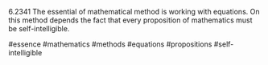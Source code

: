 6.2341 The essential of mathematical method is working with equations. On this method depends the fact that every proposition of mathematics must be self-intelligible.

#essence #mathematics #methods #equations #propositions #self-intelligible